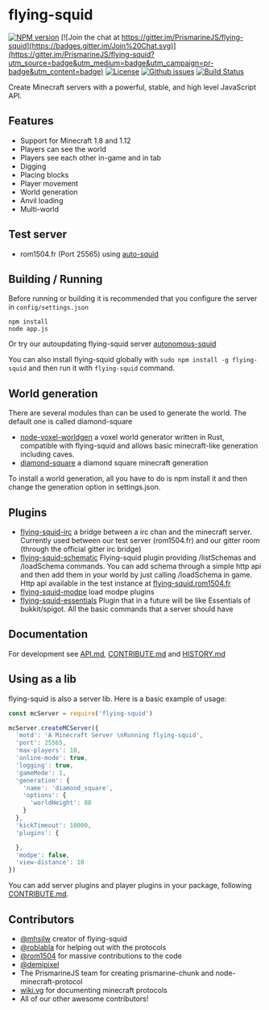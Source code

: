 flying-squid
================

[![NPM version](https://img.shields.io/npm/v/flying-squid.svg)](http://npmjs.com/package/flying-squid)
[![Join the chat at https://gitter.im/PrismarineJS/flying-squid](https://badges.gitter.im/Join%20Chat.svg)](https://gitter.im/PrismarineJS/flying-squid?utm_source=badge&utm_medium=badge&utm_campaign=pr-badge&utm_content=badge)
[![License](https://img.shields.io/badge/license-MIT-blue.svg)](LICENSE)
[![Github issues](https://img.shields.io/github/issues/PrismarineJS/flying-squid.svg)](https://img.shields.io/github/issues/PrismarineJS/flying-squid.svg)
[![Build Status](https://img.shields.io/circleci/project/PrismarineJS/flying-squid/master.svg)](https://circleci.com/gh/PrismarineJS/flying-squid)

Create Minecraft servers with a powerful, stable, and high level JavaScript API.

## Features
* Support for Minecraft 1.8 and 1.12
* Players can see the world
* Players see each other in-game and in tab
* Digging
* Placing blocks
* Player movement
* World generation
* Anvil loading
* Multi-world

## Test server

* rom1504.fr (Port 25565) using [auto-squid](https://github.com/rom1504/auto-squid)

## Building / Running
Before running or building it is recommended that you configure the server in `config/settings.json`

    npm install
    node app.js

Or try our autoupdating flying-squid server [autonomous-squid](https://github.com/mhsjlw/autonomous-squid)

You can also install flying-squid globally with `sudo npm install -g flying-squid`
and then run it with `flying-squid` command.

## World generation

There are several modules than can be used to generate the world. The default one is called diamond-square

* [node-voxel-worldgen](https://github.com/mhsjlw/node-voxel-worldgen) a voxel world generator written in Rust, compatible with flying-squid and allows basic minecraft-like generation including caves.
* [diamond-square](https://github.com/PrismarineJS/diamond-square) a diamond square minecraft generation

To install a world generation, all you have to do is npm install it and then change the generation option in settings.json.

## Plugins

* [flying-squid-irc](https://github.com/rom1504/flying-squid-irc) a bridge between a irc chan and the minecraft server.
Currently used between our test server (rom1504.fr) and our gitter room (through the official gitter irc bridge)
* [flying-squid-schematic](https://github.com/rom1504/flying-squid-schematic) Flying-squid plugin providing /listSchemas and /loadSchema commands. 
You can add schema through a simple http api and then add them in your world by just calling /loadSchema in game.
Http api available in the test instance at [flying-squid.rom1504.fr](http://flying-squid.rom1504.fr)
* [flying-squid-modpe](https://github.com/PrismarineJS/flying-squid-modpe) load modpe plugins
* [flying-squid-essentials](https://github.com/DeudlyYT/Flying-Squid-Essentials) Plugin that in a future will be like Essentials of bukkit/spigot.
All the basic commands that a server should have


## Documentation
For development see [API.md](doc/API.md), [CONTRIBUTE.md](doc/CONTRIBUTE.md) and [HISTORY.md](doc/HISTORY.md)

## Using as a lib

flying-squid is also a server lib. Here is a basic example of usage:

```js
const mcServer = require('flying-squid')

mcServer.createMCServer({
  'motd': 'A Minecraft Server \nRunning flying-squid',
  'port': 25565,
  'max-players': 10,
  'online-mode': true,
  'logging': true,
  'gameMode': 1,
  'generation': {
    'name': 'diamond_square',
    'options': {
      'worldHeight': 80
    }
  },
  'kickTimeout': 10000,
  'plugins': {

  },
  'modpe': false,
  'view-distance': 10
})

```

You can add server plugins and player plugins in your package, following [CONTRIBUTE.md](doc/CONTRIBUTE.md).

## Contributors

 - [@mhsjlw](https://github.com/mhsjlw) creator of flying-squid
 - [@roblabla](https://github.com/roblabla) for helping out with the protocols
 - [@rom1504](https://github.com/rom1504) for massive contributions to the code
 - [@demipixel](https://github.com/demipixel) 
 - The PrismarineJS team for creating prismarine-chunk and node-minecraft-protocol
 - [wiki.vg](http://wiki.vg/Protocol) for documenting minecraft protocols
 - All of our other awesome contributors!
